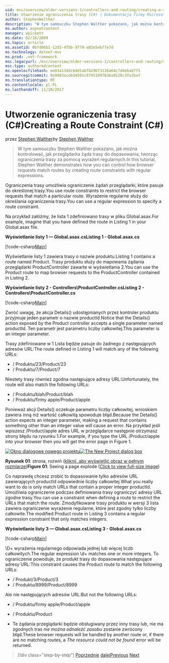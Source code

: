 ```yaml
---
uid: mvc/overview/older-versions-1/controllers-and-routing/creating-a-route-constraint-cs
title: Utworzenie ograniczenia trasy (C#) | Dokumentacja firmy Microsoft
author: StephenWalther
description: "W tym samouczku Stephen Walther pokazano, jak można kontrolować, jak przeglądarka żąda trasy do dopasowania, tworząc ograniczenia trasy za pomocą wyrażeń regularnych."
ms.author: aspnetcontent
manager: wpickett
ms.date: 02/16/2009
ms.topic: article
ms.assetid: 0bfd06b1-12d3-4fbb-9779-a82e5eb7fe7d
ms.technology: dotnet-mvc
ms.prod: .net-framework
msc.legacyurl: /mvc/overview/older-versions-1/controllers-and-routing/creating-a-route-constraint-cs
msc.type: authoredcontent
ms.openlocfilehash: ee83a134dcbdd1abfb296f3126a64c7d4ebab7f5
ms.sourcegitcommit: 9a9483aceb34591c97451997036a9120c3fe2baf
ms.translationtype: MT
ms.contentlocale: pl-PL
ms.lasthandoff: 11/10/2017
---
```

<a name="creating-a-route-constraint-c"></a><span data-ttu-id="e7e99-103">Utworzenie ograniczenia trasy (C#)</span><span class="sxs-lookup"><span data-stu-id="e7e99-103">Creating a Route Constraint (C#)</span></span>
====================
<span data-ttu-id="e7e99-104">przez [Stephen Walther](https://github.com/StephenWalther)</span><span class="sxs-lookup"><span data-stu-id="e7e99-104">by [Stephen Walther](https://github.com/StephenWalther)</span></span>

> <span data-ttu-id="e7e99-105">W tym samouczku Stephen Walther pokazano, jak można kontrolować, jak przeglądarka żąda trasy do dopasowania, tworząc ograniczenia trasy za pomocą wyrażeń regularnych.</span><span class="sxs-lookup"><span data-stu-id="e7e99-105">In this tutorial, Stephen Walther demonstrates how you can control how browser requests match routes by creating route constraints with regular expressions.</span></span>


<span data-ttu-id="e7e99-106">Ograniczenia trasy umożliwia ograniczenie żądań przeglądarki, które pasuje do określonej trasy.</span><span class="sxs-lookup"><span data-stu-id="e7e99-106">You use route constraints to restrict the browser requests that match a particular route.</span></span> <span data-ttu-id="e7e99-107">Wyrażenie regularne służy do określania ograniczenia trasy.</span><span class="sxs-lookup"><span data-stu-id="e7e99-107">You can use a regular expression to specify a route constraint.</span></span>

<span data-ttu-id="e7e99-108">Na przykład załóżmy, że lista 1 zdefiniowano trasy w pliku Global.asax.</span><span class="sxs-lookup"><span data-stu-id="e7e99-108">For example, imagine that you have defined the route in Listing 1 in your Global.asax file.</span></span>

<span data-ttu-id="e7e99-109">**Wyświetlanie listy 1 — Global.asax.cs**</span><span class="sxs-lookup"><span data-stu-id="e7e99-109">**Listing 1 - Global.asax.cs**</span></span>

[!code-csharp[Main](creating-a-route-constraint-cs/samples/sample1.cs)]

<span data-ttu-id="e7e99-110">Wyświetlanie listy 1 zawiera trasy o nazwie produktu.</span><span class="sxs-lookup"><span data-stu-id="e7e99-110">Listing 1 contains a route named Product.</span></span> <span data-ttu-id="e7e99-111">Trasy produktu służy do mapowania żądania przeglądarki ProductController zawarte w wyświetlania 2.</span><span class="sxs-lookup"><span data-stu-id="e7e99-111">You can use the Product route to map browser requests to the ProductController contained in Listing 2.</span></span>

<span data-ttu-id="e7e99-112">**Wyświetlanie listy 2 - Controllers\ProductController.cs**</span><span class="sxs-lookup"><span data-stu-id="e7e99-112">**Listing 2 - Controllers\ProductController.cs**</span></span>

[!code-csharp[Main](creating-a-route-constraint-cs/samples/sample2.cs)]

<span data-ttu-id="e7e99-113">Zwróć uwagę, że akcja Details() udostępnianych przez kontroler produktu przyjmuje jeden parametr o nazwie productId.</span><span class="sxs-lookup"><span data-stu-id="e7e99-113">Notice that the Details() action exposed by the Product controller accepts a single parameter named productId.</span></span> <span data-ttu-id="e7e99-114">Ten parametr jest parametru liczby całkowitej.</span><span class="sxs-lookup"><span data-stu-id="e7e99-114">This parameter is an integer parameter.</span></span>

<span data-ttu-id="e7e99-115">Trasy zdefiniowane w 1 Lista będzie pasuje do żadnego z następujących adresów URL:</span><span class="sxs-lookup"><span data-stu-id="e7e99-115">The route defined in Listing 1 will match any of the following URLs:</span></span>

- <span data-ttu-id="e7e99-116">/ Produktu/23</span><span class="sxs-lookup"><span data-stu-id="e7e99-116">/Product/23</span></span>
- <span data-ttu-id="e7e99-117">/ Produktu/7</span><span class="sxs-lookup"><span data-stu-id="e7e99-117">/Product/7</span></span>

<span data-ttu-id="e7e99-118">Niestety trasy również zgodna następujące adresy URL:</span><span class="sxs-lookup"><span data-stu-id="e7e99-118">Unfortunately, the route will also match the following URLs:</span></span>

- <span data-ttu-id="e7e99-119">/ Produktu/blah</span><span class="sxs-lookup"><span data-stu-id="e7e99-119">/Product/blah</span></span>
- <span data-ttu-id="e7e99-120">/ Produktu/firmy apple</span><span class="sxs-lookup"><span data-stu-id="e7e99-120">/Product/apple</span></span>

<span data-ttu-id="e7e99-121">Ponieważ akcji Details() oczekuje parametru liczby całkowitej, wnioskiem zawiera inną niż wartość całkowitą spowoduje błąd.</span><span class="sxs-lookup"><span data-stu-id="e7e99-121">Because the Details() action expects an integer parameter, making a request that contains something other than an integer value will cause an error.</span></span> <span data-ttu-id="e7e99-122">Na przykład jeśli wpiszesz /Product/apple adres URL w przeglądarce następnie otrzymasz strony błędu na rysunku 1.</span><span class="sxs-lookup"><span data-stu-id="e7e99-122">For example, if you type the URL /Product/apple into your browser then you will get the error page in Figure 1.</span></span>


<span data-ttu-id="e7e99-123">[![Okno dialogowe nowego projektu](creating-a-route-constraint-cs/_static/image1.jpg)](creating-a-route-constraint-cs/_static/image1.png)</span><span class="sxs-lookup"><span data-stu-id="e7e99-123">[![The New Project dialog box](creating-a-route-constraint-cs/_static/image1.jpg)](creating-a-route-constraint-cs/_static/image1.png)</span></span>

<span data-ttu-id="e7e99-124">**Rysunek 01**: strona, rozwiń ([kliknij, aby wyświetlić obraz w pełnym rozmiarze](creating-a-route-constraint-cs/_static/image2.png))</span><span class="sxs-lookup"><span data-stu-id="e7e99-124">**Figure 01**: Seeing a page explode ([Click to view full-size image](creating-a-route-constraint-cs/_static/image2.png))</span></span>


<span data-ttu-id="e7e99-125">Co naprawdę chcesz zrobić to dopasowanie tylko adresów URL zawierających productId odpowiednie liczby całkowitej.</span><span class="sxs-lookup"><span data-stu-id="e7e99-125">What you really want to do is only match URLs that contain a proper integer productId.</span></span> <span data-ttu-id="e7e99-126">Umożliwia ograniczenie podczas definiowania trasy ograniczyć adresy URL zgodne trasy.</span><span class="sxs-lookup"><span data-stu-id="e7e99-126">You can use a constraint when defining a route to restrict the URLs that match the route.</span></span> <span data-ttu-id="e7e99-127">Zmodyfikowane trasy produktu w wersji 3 lista zawiera ograniczenie wyrażenie regularne, które jest zgodny tylko liczby całkowite.</span><span class="sxs-lookup"><span data-stu-id="e7e99-127">The modified Product route in Listing 3 contains a regular expression constraint that only matches integers.</span></span>

<span data-ttu-id="e7e99-128">**Wyświetlanie listy 3 — Global.asax.cs**</span><span class="sxs-lookup"><span data-stu-id="e7e99-128">**Listing 3 - Global.asax.cs**</span></span>

[!code-csharp[Main](creating-a-route-constraint-cs/samples/sample3.cs)]

<span data-ttu-id="e7e99-129">\D+ wyrażenia regularnego odpowiada jednej lub więcej liczb całkowitych.</span><span class="sxs-lookup"><span data-stu-id="e7e99-129">The regular expression \d+ matches one or more integers.</span></span> <span data-ttu-id="e7e99-130">To ograniczenie powoduje, że produkt trasy do dopasowania następujące adresy URL:</span><span class="sxs-lookup"><span data-stu-id="e7e99-130">This constraint causes the Product route to match the following URLs:</span></span>

- <span data-ttu-id="e7e99-131">/ Produkt/3</span><span class="sxs-lookup"><span data-stu-id="e7e99-131">/Product/3</span></span>
- <span data-ttu-id="e7e99-132">/ Produktu/8999</span><span class="sxs-lookup"><span data-stu-id="e7e99-132">/Product/8999</span></span>

<span data-ttu-id="e7e99-133">Ale nie następujących adresów URL:</span><span class="sxs-lookup"><span data-stu-id="e7e99-133">But not the following URLs:</span></span>

- <span data-ttu-id="e7e99-134">/ Produktu/firmy apple</span><span class="sxs-lookup"><span data-stu-id="e7e99-134">/Product/apple</span></span>
- <span data-ttu-id="e7e99-135">/ Produktu</span><span class="sxs-lookup"><span data-stu-id="e7e99-135">/Product</span></span>

- <span data-ttu-id="e7e99-136">Te żądania przeglądarki będzie obsługiwany przez inny trasy lub, nie ma zgodnych tras *nie można odnaleźć zasobu* zostanie zwrócony błąd.</span><span class="sxs-lookup"><span data-stu-id="e7e99-136">These browser requests will be handled by another route or, if there are no matching routes, a *The resource could not be found* error will be returned.</span></span>

>[!div class="step-by-step"]
<span data-ttu-id="e7e99-137">[Poprzednie](creating-custom-routes-cs.md)
[dalej](creating-a-custom-route-constraint-cs.md)</span><span class="sxs-lookup"><span data-stu-id="e7e99-137">[Previous](creating-custom-routes-cs.md)
[Next](creating-a-custom-route-constraint-cs.md)</span></span>
